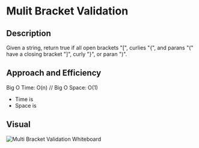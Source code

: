 # Mulit Bracket Validation
## Description
Given a string, return true if all open brackets "[", curlies "{", and parans "(" have a closing bracket "]", curly "}", or paran ")".

## Approach and Efficiency
Big O Time: O(n) // Big O Space: O(1)
- Time is
- Space is

## Visual
![Multi Bracket Validation Whiteboard](../../assets/MultiBracketValidation-Whiteboard.jpg)